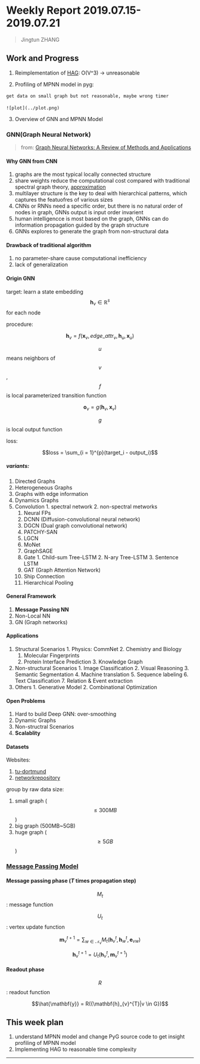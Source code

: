 # Weekly Report 2019.07.15-2019.07.21

>   Jingtun ZHANG

## Work and Progress

1.   Reimplementation of [HAG][4]: O(V^3) -> unreasonable

2.   Profiling of MPNN model in pyg:

    get data on small graph but not reasonable, maybe wrong timer

    ![plot](../plot.png)

3.   Overview of GNN and MPNN Model

### GNN(Graph Neural Network)

>   from: [Graph Neural Networks: A Review of Methods and Applications][1]

#### Why GNN from CNN

1.   graphs are the most typical locally connected structure
2.   share weights reduce the computational cost compared with traditional spectral graph theory, [approximation][3]
3.   multilayer structure is the key to deal with hierarchical patterns, which captures the featuofres of various sizes
4.   CNNs or RNNs need a specific order, but there is no natural order of nodes in graph, GNNs output is input order invarient
5.   human intelligencce is most based on the graph, GNNs can do information propagation guided by the graph structure
6.   GNNs explores to generate the graph from non-structural data

#### Drawback of traditional algorithm

1.   no parameter-share cause computational inefficiency
2.   lack of generalization

#### Origin GNN

target: learn a state embedding $$ \mathbf{h}_v\in \mathbb{R}^{s}$$ for each node

procedure:

$$\mathbf{h}_{v} = f(\mathbf{x}_v,edge\_attr_v,\mathbf{h}_u,\mathbf{x}_u)$$

$$u$$ means neighbors of $$v$$, $$f$$ is local parameterized transition function

$$\mathbf{o}_v = g(\mathbf{h}_v, \mathbf{x}_v)$$

$$g$$ is local output function

loss:

$$loss = \sum_{i = 1}^{p}(target_i - output_i)$$

##### variants:

1.   Directed Graphs
2.   Heterogeneous Graphs
3.   Graphs with edge information
4.   Dynamics Graphs
5.   Convolution
    1.   spectral network
    2.   non-spectral metworks
        1.   Neural FPs
        2.   DCNN (Diffusion-convolutional neural network)
        3.   DGCN (Dual graph convolutional network)
        4.   PATCHY-SAN
        5.   LGCN
        6.   MoNet
        7.   GraphSAGE
        8.   Gate
            1.   Child-sum Tree-LSTM
            2.   N-ary Tree-LSTM
            3.   Sentence LSTM
        9.   GAT (Graph Attention Network)
        10.   Ship Connection
        11.   Hierarchical Pooling

#### General Framework

1.   **Message Passing NN**
2.   Non-Local NN
3.   GN (Graph networks)

#### Applications

1.   Structural Scenarios
    1.   Physics: CommNet
    2.   Chemistry and Biology
        1.   Molecular Fingerprints
        2.   Protein Interface Prediction
    3.   Knowledge Graph
2.   Non-structural Scenarios
    1.   Image Classification
    2.   Visual Reasoning
    3.   Semantic Segmentation
    4.   Machine translation
    5.   Sequence labeling
    6.   Text Classification
    7.   Relation & Event extraction
3.   Others
    1.   Generative Model
    2.   Combinational Optimization

#### Open Problems

1.   Hard to build Deep GNN: over-smoothing
2.   Dynamic Graphs
3.   Non-structral Scenarios
4.   **Scalablity**

#### Datasets

Websites:

1.   [tu-dortmund](<https://ls11-www.cs.tu-dortmund.de/people/morris/graphkerneldatasets/>)
2.   [networkrepository](<http://networkrepository.com/>)

group by raw data size:

1.   small graph ( $$\leq 300MB$$)
2.   big graph (500MB~5GB)
3.   huge graph ($$\geq 5GB$$)

### [Message Passing Model][2]

#### Message passing phase ($T$ times propagation step)

$$M_t$$: message function

$$U_t$$: vertex update function

$$\mathbf{m}_{v}^{t + 1} = \sum_{w \in \mathcal{N}_v} M_t(\mathbf{h}_{v}^{t}, \mathbf{h}_{w}^{t}, \mathbf{e}_{vw})$$

$$\mathbf{h}_{v}^{t + 1} = U_t(\mathbf{h}_{v}^{t}, \mathbf{m}_{v}^{t + 1})$$

#### Readout phase

$$R$$: readout function

$$\hat{\mathbf{y}} = R({\mathbf{h}_{v}^{T}|v \in G})$$

## This week plan

1.   understand MPNN model and change PyG source code to get insight profiling of MPNN model
2.   Implementing HAG to reasonable time complexity

---

[1]:<https://arxiv.org/pdf/1812.08434.pdf>

[2]:https://dl.acm.org/ft_gateway.cfm?id=3305512&ftid=2031915&dwn=1&CFID=146985032&CFTOKEN=9228e2baed6cf71f-EEB52C43-0A8F-0024-E455BCEC34235B4A
[3]: <https://arxiv.org/pdf/1609.02907.pdf>
[4]: https://arxiv.org/pdf/1906.03707.pdf